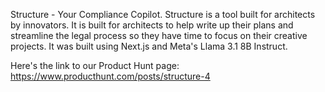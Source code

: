 Structure - Your Compliance Copilot.
Structure is a tool built for architects by innovators. It is built for architects to help write up their plans and streamline the legal process so they have time to focus on their creative projects.
It was built using Next.js and Meta's Llama 3.1 8B Instruct.

Here's the link to our Product Hunt page: https://www.producthunt.com/posts/structure-4
